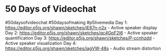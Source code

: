 # 50 Days of Videochat

#50daysofvideochat #50daysofmaking #p5livemedia
Day 1: https://editor.p5js.org/shawn/sketches/jE67n-n2x - Active speaker display
Day 2: https://editor.p5js.org/shawn/sketches/qc4GpF2I6 - Active speaker quantification
Day 3: https://editor.p5js.org/shawn/sketches/P-ccnhzdd - Active speaker visualization
Day 4: https://editor.p5js.org/shawn/sketches/iagVW-48s - Audio stream distortion


